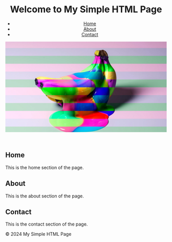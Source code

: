 <html lang="en">
<head>
    <meta charset="UTF-8">
    <meta name="viewport" content="width=device-width, initial-scale=1.0">
    <title>My Simple HTML Page</title>
    <link rel="stylesheet" href="styles.css">
</head>
<body>
    <header>
        <h1>Welcome to My Simple HTML Page</h1>
        <nav>
            <ul>
                <li><a href="#home">Home</a></li>
                <li><a href="#about">About</a></li>
                <li><a href="#contact">Contact</a></li>
            </ul>
        </nav>
        <img src="image.jpg" alt="Description of Image" id="header-image">
    </header>
    <main>
        <section id="home">
            <h2>Home</h2>
            <p>This is the home section of the page.</p>
        </section>
        <section id="about">
            <h2>About</h2>
            <p>This is the about section of the page.</p>
        </section>
        <section id="contact">
            <h2>Contact</h2>
            <p>This is the contact section of the page.</p>
        </section>
    </main>
    <footer>
        <p>&copy; 2024 My Simple HTML Page</p>
    </footer>
</body>
</html>
